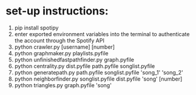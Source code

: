 # set-up instructions:

1. pip install spotipy
2. enter exported environment variables into the terminal to authenticate 
   the account through the Spotify API
3. python crawler.py [username] [number]
4. python graphmaker.py playlists.pyfile
5. python unfinishedfastpathfinder.py graph.pyfile
6. python centrality.py dist.pyfile path.pyfile songlist.pyfile
7. python generatepath.py path.pyfile songlist.pyfile 'song_1' 'song_2' 
8. python neighborfinder.py songlist.pyfile dist.pyfile 'song' [number]
9. python triangles.py graph.pyfile 'song'
